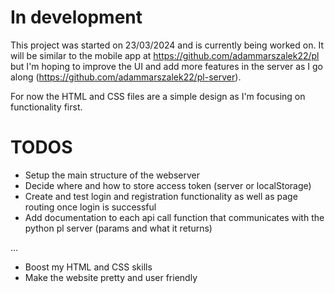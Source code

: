 # In development

This project was started on 23/03/2024 and is currently being worked on. It will be similar to the mobile app at https://github.com/adammarszalek22/pl but I'm hoping to improve the UI and add more features in the server as I go along (https://github.com/adammarszalek22/pl-server).

For now the HTML and CSS files are a simple design as I'm focusing on functionality first.

# TODOS

- Setup the main structure of the webserver
- Decide where and how to store access token (server or localStorage)
- Create and test login and registration functionality as well as page routing once login is successful
- Add documentation to each api call function that communicates with the python pl server (params and what it returns)

...

- Boost my HTML and CSS skills
- Make the website pretty and user friendly